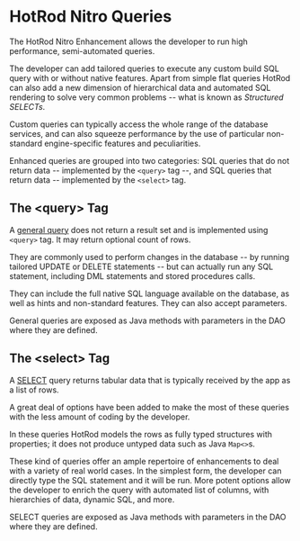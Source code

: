 # HotRod Nitro Queries

The HotRod Nitro Enhancement allows the developer to run high performance, semi-automated queries.

The developer can add tailored queries to execute any custom build SQL query with or without native features. Apart from simple flat queries HotRod can also add a new dimension of hierarchical data and automated SQL rendering to solve very common problems -- what is known as *Structured SELECTs*.

Custom queries can typically access the whole range of the database services, and can also squeeze performance by the use of particular non-standard engine-specific features and peculiarities.

Enhanced queries are grouped into two categories: SQL queries that do not return data -- implemented by the `<query>` tag --, and SQL queries that return data -- implemented by the `<select>` tag.

## The &lt;query> Tag

A [general query](nitro-queries.md) does not return a result set and is implemented using `<query>` tag. It may return optional count of rows.

They are commonly used to perform changes in the database -- by running tailored UPDATE or DELETE statements -- but can actually run any SQL statement, including DML statements and stored procedures calls.

They can include the full native SQL language available on the database, as well as hints and non-standard features. They can also accept parameters.

General queries are exposed as Java methods with parameters in the DAO where they are defined. 

## The &lt;select> Tag

A [SELECT](nitro-selects.md) query returns tabular data that is typically received by the app as a list of rows.

A great deal of options have been added to make the most of these queries with the less amount of coding by the developer.

In these queries HotRod models the rows as fully typed structures with properties; it does not produce untyped data such as Java `Map<>`s.

These kind of queries offer an ample repertoire of enhancements to deal with a variety of real world cases. In the simplest form, the developer can directly
type the SQL statement and it will be run. More potent options allow the developer to enrich the query with automated list of columns, with hierarchies of data, dynamic SQL, and more.

SELECT queries are exposed as Java methods with parameters in the DAO where they are defined. 
